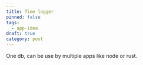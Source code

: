 ```yaml
---
title: Time logger
pinned: false
tags:
  - app-idea
draft: true
category: post
---
```

One db, can be use by multiple apps like node or rust.